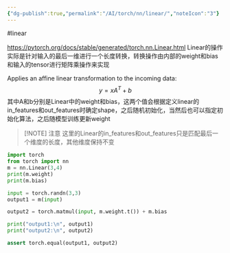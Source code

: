 ```yaml
---
{"dg-publish":true,"permalink":"/AI/torch/nn/linear/","noteIcon":"3"}
---
```


#linear

https://pytorch.org/docs/stable/generated/torch.nn.Linear.html
Linear的操作实际是针对输入的最后一维进行一个长度转换，转换操作由内部的weight和bias和输入的tensor进行矩阵乘操作来实现

Applies an affine linear transformation to the incoming data: 
$$
y=xA^{T} + b
$$
其中A和b分别是Linear中的weight和bias，这两个值会根据定义linear的in_features和out_features时确定shape，之后随机初始化，当然后也可以指定初始化算法，之后随模型训练更新weight


> [!NOTE] 注意
> 这里的Linear的in_features和out_features只是匹配最后一个维度的长度，其他维度保持不变


```py
import torch
from torch import nn
m = nn.Linear(3,4)
print(m.weight)
print(m.bias)

input = torch.randn(3,3)
output1 = m(input)

output2 = torch.matmul(input, m.weight.t()) + m.bias

print("output1:\n", output1)
print("output2:\n", output2)

assert torch.equal(output1, output2)


```